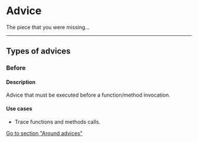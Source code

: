 [kind]: # (blog)
[title2]: # (blog)
[title3]: (blog)
[a]: # (
{
  kind->{
    ss
  }
}
)

[.techistone]: # (Hello my friend)
[//]: # (Hello my friend)
[//]: # (
  kind: blog
  title:
    description: "my desc"
)



# Advice

The piece that you were missing...

---
## Types of advices

### Before

#### Description

Advice that must be executed before a function/method invocation.


#### Use cases

- Trace functions and methods calls.

[Go to section "Around advices"](/advices/around)
